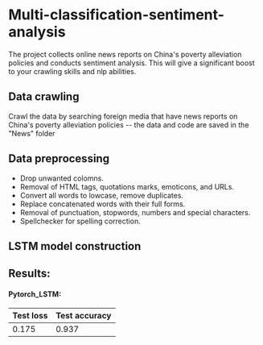 # Multi-classification-sentiment-analysis

The project collects online news reports on China's poverty alleviation policies and conducts sentiment analysis. This will give a significant boost to your crawling skills and nlp abilities.

## Data crawling
Crawl the data by searching foreign media that have news reports on China's poverty alleviation policies -- the data and code are saved in the "News" folder

## Data preprocessing
* Drop unwanted colomns.
* Removal of HTML tags, quotations marks, emoticons, and URLs.
* Convert all words to lowcase, remove duplicates.
* Replace concatenated words with their full forms.
* Removal of punctuation, stopwords, numbers and special characters.
* Spellchecker for spelling correction.

## LSTM model construction


## Results:  
#### Pytorch_LSTM:  

| Test loss | Test accuracy | 
|--------------|-----------|
|          0.175 |      0.937 |
